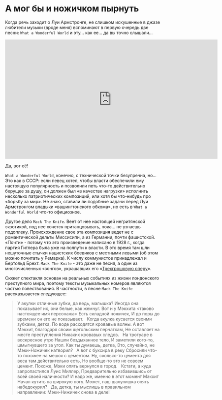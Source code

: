 # А мог бы и ножичком пырнуть

Когда речь заходит о Луи Армстронге, не слишком искушенные в джазе любители музыки (вроде меня) вспоминают в первую очередь две песни: `What a Wonderful World` и эту… как ее… да вы точно слышали…

<iframe width="690" height="388" src="https://www.youtube.com/embed/6YBZn0x_nu4" title="Louis Armstrong &quot;Mack The Knife&quot; on The Ed Sullivan Show" frameborder="0" allow="accelerometer; autoplay; clipboard-write; encrypted-media; gyroscope; picture-in-picture; web-share" allowfullscreen></iframe>

Да, вот её! 

`What a Wonderful World`, конечно, с технической точки безупречна, но… Это как в СССР: если певец хотел, чтобы власти обеспечили ему настоящую популярность и позволили петь что-то действительно берущее за душу, он должен был «в качестве нагрузки» исполнить несколько патриотических композиций, или хотя бы что-нибудь про «борьбу за мир». Не знаю, ставили ли подобные задачи перед Луи Армстронгом владыки «вашингтонского обкома», но  есть в `What a Wonderful World` что-то официозное. 

Другое дело `Mack The Knife`. Веет от нее настоящей негритянской экзотикой, под нее хочется пританцовывать, пока… не узнаешь подоплеку. Происхождение свое эта композиция ведет не с романтической дельты Миссисипи, а из Германии, почти фашистской. «Почти» - потому что это произведение написано в 1928 г., когда партия Гитлера была уже на полпути к власти. В это время там шли нешуточные стычки нацистских боевиков с местными левыми (об этом можно почитать у Ремарка). К числу коммунистов принадлежал и Бертольд Брехт. `Mack The Knife` - это даже не песня, а один из многочисленных «зонгов», украшавших его «[Трехгрошовую оперу](https://w.wiki/7ngx)». 

Сюжет спектакля основан на реальных событиях из жизни лондонского преступного мира, поэтому тексты музыкальных номеров являются частью повествования. В частности, в песне `Mack The Knife` рассказывается следующее:

> У акулки отличные зубки, да ведь, малышка?
Иногда она показывает их, они белые, как жемчуг.
Вот и у Мэкхита <таково настоящее имя персонажа>
Есть складной ножичек,
И до поры до времени он его не показывает.
&nbsp;
Когда акулка кусается своими зубками, детка,
По воде расходятся кровавые волны.
А вот Мэкхит, благодаря своим щегольским перчаткам,
Не оставляет на месте преступления 
Никаких кровавых следов.
&nbsp;
На тротуаре в воскресное утро
Нашли бездыханное тело,
И заметили кого-то, шмыгнувшего за угол.
Как ты думаешь, детка, 
Это, случайно, не Мэки-Ножичек натворил?
&nbsp;
А вот с буксира в реку 
Сбросили что-то похожее на мешок с цементом.
Ну, сколько-то цемента для веса там действительно есть,
Но вообще-то это не совсем цемент.
Похоже, Мэки опять вернулся в город.
&nbsp;
Кстати, а куда запропастился Луис Миллер,
Предварительно избавившись от всей своей наличности?
И надо же, именно в этот момент Мэкхит
Начал кутить на широкую ногу.
Может, наш шалунишка опять набедокурил?
&nbsp;
Да, детка, ты мыслишь в правильном направлении:
Мэки-Нижичек снова в деле!
